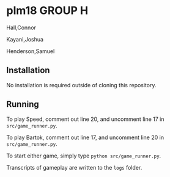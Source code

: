 # plm18 GROUP H

Hall,Connor

Kayani,Joshua

Henderson,Samuel

## Installation
No installation is required outside of cloning this repository. 

## Running

To play Speed, comment out line 20, and uncomment line 17 in `src/game_runner.py`.

To play Bartok, comment out line 17, and uncomment line 20 in `src/game_runner.py`.

To start either game, simply type `python src/game_runner.py`. 

Transcripts of gameplay are written to the `logs` folder. 
 
